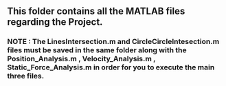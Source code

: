 ## This folder contains all the MATLAB files regarding the Project.
### NOTE : The LinesIntersection.m and CircleCircleIntesection.m files must be saved in the same folder along with the Position_Analysis.m , Velocity_Analysis.m , Static_Force_Analysis.m in order for you to execute the main three files.
